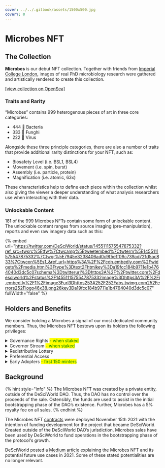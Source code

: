 ```yaml
---
cover: ../../.gitbook/assets/1500x500.jpg
coverY: 0
---
```


# Microbes NFT

## **The Collection**

**Microbes** is our debut NFT collection. Together with friends from [Imperial College London](https://www.imperial.ac.uk/news/232035/boosted-economy-decentralised-science-news-from/), images of real PhD microbiology research were gathered and artistically rendered to create this collection.

[\[view collection on OpenSea\]](https://opensea.io/collection/desciworldmicrobes)

### Traits and Rarity <a href="#b461" id="b461"></a>

“Microbes” contains 999 heterogenous pieces of art in three core categories:

* 444 🧫 Bacteria
* 333 🍄 Funghi
* 222 🦠 Virus

Alongside these three principle categories, there are also a number of traits that provide additional rarity distinctions for your NFT, such as:

* Biosafety Level (i.e. BSL1, BSL4)
* Movement (i.e. spin, burst)
* Assembly (i.e. particle, protein)
* Magnification (i.e. atomic, 63x)

These characteristics help to define each piece within the collection whilst also giving the viewer a deeper understanding of what analysis researchers use when interacting with their data.

### Unlockable Content <a href="#30b2" id="30b2"></a>

181 of the 999 Microbes NFTs contain some form of unlockable content. The unlockable content ranges from source imaging (pre-manipulation), reports and even raw imagery data such as this:

{% embed url="https://twitter.com/DeSciWorld/status/1455111575547875332?ref_src=twsrc%5Etfw%7Ctwcamp%5Etweetembed%7Ctwterm%5E1455111575547875332%7Ctwgr%5E7945e3238406ad0c9f5e1f09c739ad721d5ac833%7Ctwcon%5Es1_&ref_url=https%3A%2F%2Fcdn.embedly.com%2Fwidgets%2Fmedia.html%3Ftype%3Dtext2Fhtmlkey%3Da19fcc184b9711e1b4764040d3dc5c07schema%3Dtwitterurl%3Dhttps3A%2F%2Ftwitter.com%2Fdesciworld%2Fstatus%2F1455111575547875332image%3Dhttps3A%2F%2Fi.embed.ly%2F1%2Fimage3Furl3Dhttps253A252F252Fabs.twimg.com252Ferrors252Flogo46x38.png26key3Da19fcc184b9711e1b4764040d3dc5c07" fullWidth="false" %}

## Holders and Benefits

We consider holding a Microbes a signal of our most dedicated community members. Thus, the Microbes NFT bestows upon its holders the following privileges:

<details>

<summary>Governance Rights <mark style="color:green;">- when staked</mark></summary>

Microbes NFT can be locked for various periods of time to receive voting rights in the DSW DAO.&#x20;

The Microbes NFT is a suitable token to assign the DSW DAO's decentralised governance protocol. The NFT was created with no capital backing, by the founding members of DeSciWorld, distributed organically over more than a two-year period.&#x20;

A small supply of 999 enables sufficient decentralisation while maintaining an efficient roster of participants that can be organised and incentivised. The core goal is engaged, proactive and informed governance from a decentralised community.&#x20;

</details>

<details>

<summary>Governor Stream <mark style="color:green;">- when staked</mark></summary>

Microbes Governors (those that have locked their NFT in the Governor contract) are entitled to a stream of emissions from the Emissions Schedule. This is designed to motivate holders to participate in effective governance.&#x20;

</details>

<details>

<summary>Redistributive Lottery</summary>

DeSciWorld intends to accumulate digital assets from the DeSci and greater Web3 ecosystem for periodical redistribution to Microbes holders via lottery-style raffles.

The Lottery is only accessible for Microbes NFT holders at the time of each round's "Cut-off Block". Once the draw has been announced, the NFT holders will need to claim their potential prize through our interface. It is a method for us to continuously reward our most loyal community members.

</details>

<details>

<summary>Preferential Access</summary>

As our ecosystem grows, we will have a number of special events that require "VIP access lists"; we will regularly reward Microbes holders with preferential access.

</details>

<details>

<summary>Early Adopters <mark style="color:green;">- first 150 minters</mark></summary>

View more information [here](early-adopter-rights.md).

</details>

## Background

{% hint style="info" %}
The Microbes NFT was created by a private entity, outside of the DeSciWorld DAO. Thus, the DAO has no control over the proceeds of the sale. Ostensibly, the funds are used to assist in the initial bootstrapping phase of the DAO’s existence. Further, Microbes has a 5% royalty fee on all sales.
{% endhint %}

The Microbes NFT [contracts](https://etherscan.io/tx/0x61c300639534a3cba4c73b515f185ef54ac32e2a74fe509f6317833bd4fc1227) were deployed November 15th 2021 with the intention of funding development for the project that became DeSciWorld. Created outside of the DeSciWorld DAO’s jurisdiction, Microbes sales have been used by DeSciWorld to fund operations in the bootstrapping phase of the protocol's growth.&#x20;

DeSciWorld posted a [Medium article](https://medium.com/desciworld/launch-day-microbes-nft-a9ecc0d1d61e) explaining the Microbes NFT and its potential future use cases in 2021. Some of these stated potentialities are no longer relevant.&#x20;
